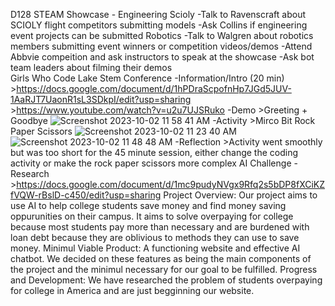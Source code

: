 D128 STEAM Showcase - Engineering
    Scioly
        -Talk to Ravenscraft about SCIOLY flight competitors submitting models
        -Ask Collins if engineering event projects can be submitted
    Robotics
        -Talk to Walgren about robotics members submitting event winners or competition videos/demos
        -Attend Abbvie compeition and ask instructors to speak at the showcase
        -Ask bot team leaders about filming their demos   
Girls Who Code
    Lake Stem Conference
        -Information/Intro (20 min)
            >https://docs.google.com/document/d/1hPDraScpofnHp7JGd5JUV-1AaRJT7UaonR1sL3SDkpI/edit?usp=sharing
            >https://www.youtube.com/watch?v=u2u7UJSRuko
        -Demo
            >Greeting + Goodbye
            ![Screenshot 2023-10-02 11 58 41 AM](https://github.com/aashini-kochar/Advanced-Topics-Project/assets/142924231/58eb86f0-bbaa-4260-9796-d034f3d2ba23)
        -Activity
            >Mirco Bit Rock Paper Scissors
            ![Screenshot 2023-10-02 11 23 40 AM](https://github.com/aashini-kochar/Advanced-Topics-Project/assets/142924231/cd4a5fbc-9e76-451a-8a03-0f1e5a8bef16)            
            ![Screenshot 2023-10-02 11 48 48 AM](https://github.com/aashini-kochar/Advanced-Topics-Project/assets/142924231/9bb33ecd-7126-4fa4-b477-2ffe3fda525b)
        -Reflection
            >Activity went smoothly but was too short for the 45 minute session, either change the coding activity or make the rock paper scissors more complex
    AI Challenge
        -Research
            >https://docs.google.com/document/d/1mc9pudyNVgx9Rfq2s5bDP8fXCiKZfVQW-rBslD-c450/edit?usp=sharing
        Project Overview:
        Our project aims to use AI to help college students save money and find money saving oppurunities on their campus. It aims to solve overpaying for college because most students pay more than necessary and are burdened with loan debt because they are oblivious to methods they can use to save money.
        Minimul Viable Product:
        A functioning website and effective AI chatbot. We decided on these features as being the main components of the project and the minimul necessary for our goal to be fulfilled.
        Progress and Development:
        We have researched the problem of students overpaying for college in America and are just begginning our website.

